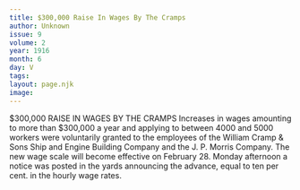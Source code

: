 ```yaml
---
title: $300,000 Raise In Wages By The Cramps
author: Unknown
issue: 9
volume: 2
year: 1916
month: 6
day: V
tags:
layout: page.njk
image:
---
```

$300,000 RAISE IN WAGES BY THE CRAMPS       Increases in wages amounting to more than $300,000 a year and applying to between 4000 and 5000 workers were voluntarily granted to the employees of the William Cramp & Sons Ship and Engine Building Company and the J. P. Morris Company. The new wage scale will become effective on February 28. Monday afternoon a notice was posted in the yards announcing the advance, equal to ten per cent. in the hourly wage rates.    




